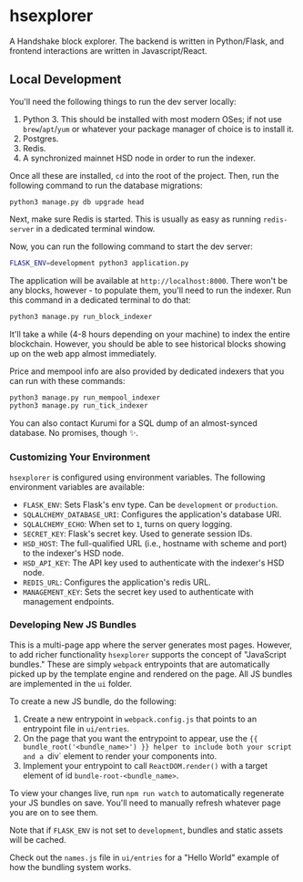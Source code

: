 # hsexplorer

A Handshake block explorer. The backend is written in Python/Flask, and frontend interactions are written in Javascript/React.

## Local Development

You'll need the following things to run the dev server locally:

1. Python 3. This should be installed with most modern OSes; if not use `brew`/`apt`/`yum` or whatever your package manager of choice is to install it.
2. Postgres.
3. Redis.
4. A synchronized mainnet HSD node in order to run the indexer.

Once all these are installed, `cd` into the root of the project. Then, run the following command to run the database migrations:

```
python3 manage.py db upgrade head
```

Next, make sure Redis is started. This is usually as easy as running `redis-server` in a dedicated terminal window.

Now, you can run the following command to start the dev server:

```bash
FLASK_ENV=development python3 application.py
```

The application will be available at `http://localhost:8000`. There won't be any blocks, however - to populate them, you'll need to run the indexer. Run this command in a dedicated terminal to do that:

```bash
python3 manage.py run_block_indexer
```

It'll take a while (4-8 hours depending on your machine) to index the entire blockchain. However, you should be able to see historical blocks showing up on the web app almost immediately.

Price and mempool info are also provided by dedicated indexers that you can run with these commands:

```bash
python3 manage.py run_mempool_indexer
python3 manage.py run_tick_indexer
```

You can also contact Kurumi for a SQL dump of an almost-synced database. No promises, though ✨.

### Customizing Your Environment

`hsexplorer` is configured using environment variables. The following environment variables are available:

- `FLASK_ENV`: Sets Flask's env type. Can be `development` or `production`.
- `SQLALCHEMY_DATABASE_URI`: Configures the application's database URI.
- `SQLALCHEMY_ECHO`: When set to `1`, turns on query logging.
- `SECRET_KEY`: Flask's secret key. Used to generate session IDs.
- `HSD_HOST`: The full-qualified URL (i.e., hostname with scheme and port) to the indexer's HSD node.
- `HSD_API_KEY`: The API key used to authenticate with the indexer's HSD node.
- `REDIS_URL`: Configures the application's redis URL.
- `MANAGEMENT_KEY`: Sets the secret key used to authenticate with management endpoints.

### Developing New JS Bundles

This is a multi-page app where the server generates most pages. However, to add richer functionality `hsexplorer` supports the concept of "JavaScript bundles." These are simply `webpack` entrypoints that are automatically picked up by the template engine and rendered on the page. All JS bundles are implemented in the `ui` folder.


To create a new JS bundle, do the following:

1. Create a new entrypoint in `webpack.config.js` that points to an entrypoint file in `ui/entries`.
2. On the page that you want the entrypoint to appear, use the `{{ bundle_root('<bundle_name>') }} helper to include both your script and a `div` element to render your components into.
3. Implement your entrypoint to call `ReactDOM.render()` with a target element of id `bundle-root-<bundle_name>`.

To view your changes live, run `npm run watch` to automatically regenerate your JS bundles on save. You'll need to manually refresh whatever page you are on to see them.

Note that if `FLASK_ENV` is not set to `development`, bundles and static assets will be cached.

Check out the `names.js` file in `ui/entries` for a "Hello World" example of how the bundling system works.